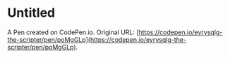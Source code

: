 # Untitled

A Pen created on CodePen.io. Original URL: [https://codepen.io/eyrysqlg-the-scripter/pen/poMgGLp](https://codepen.io/eyrysqlg-the-scripter/pen/poMgGLp).

